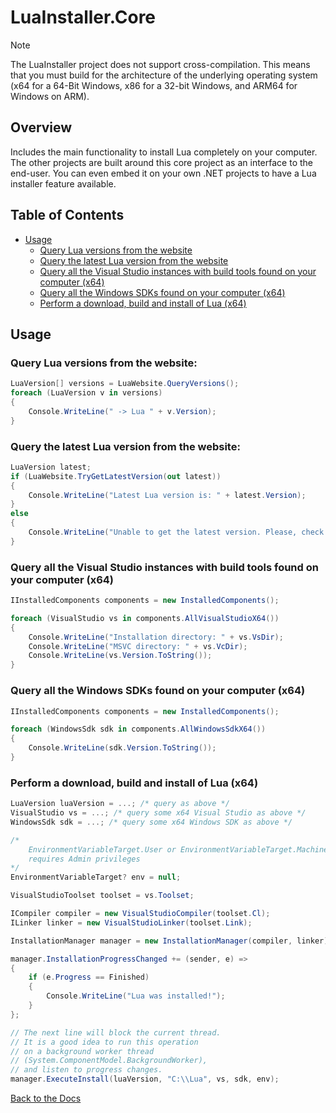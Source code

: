 # LuaInstaller.Core

> [!NOTE]
> 
> The LuaInstaller project does not support cross-compilation. This means that you must build for the architecture of the underlying operating system (x64 for a 64-Bit Windows, x86 for a 32-bit Windows, and ARM64 for Windows on ARM).

## Overview

Includes the main functionality to install Lua completely on your computer. The other projects are built around this core project as an interface to the end-user. You can even embed it on your own .NET projects to have a Lua installer feature available.

## Table of Contents

* [Usage](#usage)
    * [Query Lua versions from the website](#query-lua-versions-from-the-website)
    * [Query the latest Lua version from the website](#query-the-latest-lua-version-from-the-website)
    * [Query all the Visual Studio instances with build tools found on your computer (x64)](#query-all-the-visual-studio-instances-with-build-tools-found-on-your-computer-x64)
    * [Query all the Windows SDKs found on your computer (x64)](#query-all-the-windows-sdks-found-on-your-computer-x64)
    * [Perform a download, build and install of Lua (x64)](#perform-a-download-build-and-install-of-lua-x64)

## Usage

### Query Lua versions from the website:

```cs
LuaVersion[] versions = LuaWebsite.QueryVersions();
foreach (LuaVersion v in versions)
{
    Console.WriteLine(" -> Lua " + v.Version);
}
```

### Query the latest Lua version from the website:

```cs
LuaVersion latest;
if (LuaWebsite.TryGetLatestVersion(out latest))
{
    Console.WriteLine("Latest Lua version is: " + latest.Version);
}
else
{
    Console.WriteLine("Unable to get the latest version. Please, check your internet connection and try again.");
}
```

### Query all the Visual Studio instances with build tools found on your computer (x64)

```cs
IInstalledComponents components = new InstalledComponents();

foreach (VisualStudio vs in components.AllVisualStudioX64())
{
    Console.WriteLine("Installation directory: " + vs.VsDir);
    Console.WriteLine("MSVC directory: " + vs.VcDir);
    Console.WriteLine(vs.Version.ToString());
}
```

### Query all the Windows SDKs found on your computer (x64)

```cs
IInstalledComponents components = new InstalledComponents();

foreach (WindowsSdk sdk in components.AllWindowsSdkX64())
{
    Console.WriteLine(sdk.Version.ToString());
}
```

### Perform a download, build and install of Lua (x64)

```cs
LuaVersion luaVersion = ...; /* query as above */
VisualStudio vs = ...; /* query some x64 Visual Studio as above */
WindowsSdk sdk = ...; /* query some x64 Windows SDK as above */

/*
    EnvironmentVariableTarget.User or EnvironmentVariableTarget.Machine
    requires Admin privileges
*/
EnvironmentVariableTarget? env = null; 

VisualStudioToolset toolset = vs.Toolset;

ICompiler compiler = new VisualStudioCompiler(toolset.Cl);
ILinker linker = new VisualStudioLinker(toolset.Link);

InstallationManager manager = new InstallationManager(compiler, linker);

manager.InstallationProgressChanged += (sender, e) =>
{
    if (e.Progress == Finished)
    {
        Console.WriteLine("Lua was installed!");
    }
};

// The next line will block the current thread.
// It is a good idea to run this operation
// on a background worker thread
// (System.ComponentModel.BackgroundWorker),
// and listen to progress changes.
manager.ExecuteInstall(luaVersion, "C:\\Lua", vs, sdk, env);
```

[Back to the Docs](../docs/README.md)